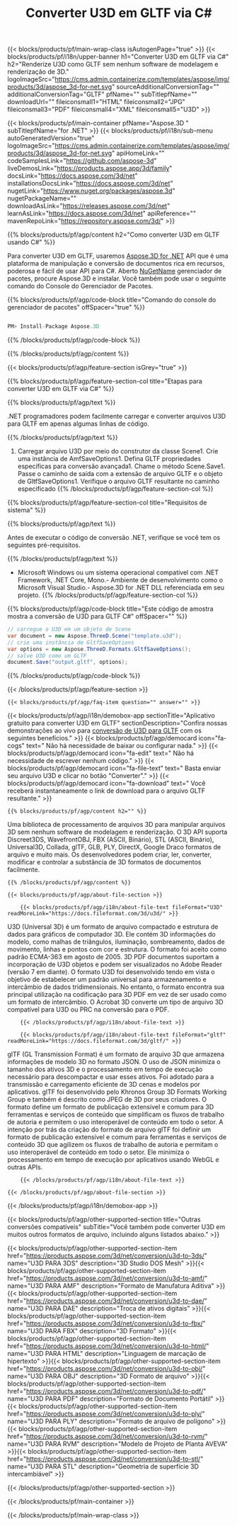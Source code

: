 ﻿---
title: Converter U3D em GLTF via C# 
url: /pt/net/conversion/u3d-to-gltf/ 
description: Código de amostra para conversão de U3D para GLTF C#. Use API código de exemplo para arquivos U3D em lote para conversão GLTF em VB.NET, Asp.NET ou qualquer aplicativo baseado em .NET.
---
{{< blocks/products/pf/main-wrap-class isAutogenPage="true" >}}
{{< blocks/products/pf/i18n/upper-banner h1="Converter U3D em GLTF via C#" h2="Renderize U3D como GLTF sem nenhum software de modelagem e renderização de 3D." logoImageSrc="https://cms.admin.containerize.com/templates/aspose/img/products/3d/aspose_3d-for-net.svg" sourceAdditionalConversionTag="" additionalConversionTag="GLTF" pfName="" subTitlepfName="" downloadUrl="" fileiconsmall1="HTML" fileiconsmall2="JPG" fileiconsmall3="PDF" fileiconsmall4="XML" fileiconsmall5="U3D" >}}

{{< blocks/products/pf/main-container pfName="Aspose.3D " subTitlepfName="for .NET" >}}
{{< blocks/products/pf/i18n/sub-menu autoGeneratedVersion="true" logoImageSrc="https://cms.admin.containerize.com/templates/aspose/img/products/3d/aspose_3d-for-net.svg" apiHomeLink="" codeSamplesLink="https://github.com/aspose-3d" liveDemosLink="https://products.aspose.app/3d/family" docsLink="https://docs.aspose.com/3d/net" installationsDocsLink="https://docs.aspose.com/3d/net" nugetLink="https://www.nuget.org/packages/aspose.3d" nugetPackageName="" downloadAsLink="https://releases.aspose.com/3d/net" learnAsLink="https://docs.aspose.com/3d/net" apiReference="" mavenRepoLink="https://repository.aspose.com/3d/" >}}

{{% blocks/products/pf/agp/content h2="Como converter U3D em GLTF usando C#" %}}

 Para converter U3D em GLTF, usaremos
 [Aspose.3D for .NET](https://products.aspose.com/3d/net) 
 API que é uma plataforma de manipulação e conversão de documentos rica em recursos, poderosa e fácil de usar API para C#. Aberto
 [NuGetName](https://www.nuget.org/packages/aspose.3d) 
 gerenciador de pacotes, procure
 Aspose.3D 
 e instalar. Você também pode usar o seguinte comando do Console do Gerenciador de Pacotes.

{{% blocks/products/pf/agp/code-block title="Comando do console do gerenciador de pacotes" offSpacer="true" %}}

```cs

PM> Install-Package Aspose.3D


```

{{% /blocks/products/pf/agp/code-block %}}

{{% /blocks/products/pf/agp/content %}}

{{< blocks/products/pf/agp/feature-section isGrey="true" >}}

{{% blocks/products/pf/agp/feature-section-col title="Etapas para converter U3D em GLTF via C#" %}}

{{% blocks/products/pf/agp/text %}}

 .NET programadores podem facilmente carregar e converter arquivos U3D para GLTF em apenas algumas linhas de código.

{{% /blocks/products/pf/agp/text %}}

1. Carregar arquivo U3D por meio do construtor da classe Scene1. Crie uma instância de AmfSaveOptions1. Defina GLTF propriedades específicas para conversão avançada1. Chame o método Scene.Save1. Passe o caminho de saída com a extensão de arquivo GLTF e o objeto de GltfSaveOptions1. Verifique o arquivo GLTF resultante no caminho especificado
{{% /blocks/products/pf/agp/feature-section-col %}}

{{% blocks/products/pf/agp/feature-section-col title="Requisitos de sistema" %}}

{{% blocks/products/pf/agp/text %}}

 Antes de executar o código de conversão .NET, verifique se você tem os seguintes pré-requisitos.

{{% /blocks/products/pf/agp/text %}}

- Microsoft Windows ou um sistema operacional compatível com .NET Framework, .NET Core, Mono.- Ambiente de desenvolvimento como o Microsoft Visual Studio.- Aspose.3D for .NET DLL referenciada em seu projeto.
{{% /blocks/products/pf/agp/feature-section-col %}}

{{% blocks/products/pf/agp/code-block title="Este código de amostra mostra a conversão de U3D para GLTF C#" offSpacer="" %}}

```cs
// carregue o U3D em um objeto de Scene 
var document = new Aspose.ThreeD.Scene("template.u3d");
// crie uma instância de GltfSaveOptions 
var options = new Aspose.ThreeD.Formats.GltfSaveOptions();
// salve U3D como um GLTF 
document.Save("output.gltf", options); 


```

{{% /blocks/products/pf/agp/code-block %}}

{{< /blocks/products/pf/agp/feature-section >}}

    {{< blocks/products/pf/agp/faq-item question="" answer="" >}}
 

<!-- aboutfile Starts -->

{{< blocks/products/pf/agp/i18n/demobox-app sectionTitle="Aplicativo gratuito para converter U3D em GLTF" sectionDescription="Confira nossas demonstrações ao vivo para [conversão de U3D para GLTF](https://products.aspose.app/3d/conversion/u3d-to-gltf) com os seguintes benefícios." >}}
        {{< blocks/products/pf/agp/democard icon="fa-cogs" text=" Não há necessidade de baixar ou configurar nada." >}}
        {{< blocks/products/pf/agp/democard icon="fa-edit" text=" Não há necessidade de escrever nenhum código." >}}
        {{< blocks/products/pf/agp/democard icon="fa-file-text" text=" Basta enviar seu arquivo U3D e clicar no botão \"Converter\"." >}}
        {{< blocks/products/pf/agp/democard icon="fa-download" text=" Você receberá instantaneamente o link de download para o arquivo GLTF resultante." >}}

    {{% blocks/products/pf/agp/content h2="" %}}

 Uma biblioteca de processamento de arquivos 3D para manipular arquivos 3D sem nenhum software de modelagem e renderização. O 3D API suporta Discreet3DS, WavefrontOBJ, FBX (ASCII, Binário), STL (ASCII, Binário), Universal3D, Collada, glTF, GLB, PLY, DirectX, Google Draco formatos de arquivo e muito mais. Os desenvolvedores podem criar, ler, converter, modificar e controlar a substância de 3D formatos de documentos facilmente.



    {{% /blocks/products/pf/agp/content %}}

    {{< blocks/products/pf/agp/about-file-section >}}

        {{< blocks/products/pf/agp/i18n/about-file-text fileFormat="U3D" readMoreLink="https://docs.fileformat.com/3d/u3d/" >}}
U3D (Universal 3D) é um formato de arquivo compactado e estrutura de dados para gráficos de computador 3D. Ele contém 3D informações do modelo, como malhas de triângulos, iluminação, sombreamento, dados de movimento, linhas e pontos com cor e estrutura. O formato foi aceito como padrão ECMA-363 em agosto de 2005. 3D PDF documentos suportam a incorporação de U3D objetos e podem ser visualizados no Adobe Reader (versão 7 em diante). O formato U3D foi desenvolvido tendo em vista o objetivo de estabelecer um padrão universal para armazenamento e intercâmbio de dados tridimensionais. No entanto, o formato encontra sua principal utilização na codificação para 3D PDF em vez de ser usado como um formato de intercâmbio. O Acrobat 3D converte um tipo de arquivo 3D compatível para U3D ou PRC na conversão para o PDF.

        {{< /blocks/products/pf/agp/i18n/about-file-text >}}

        {{< blocks/products/pf/agp/i18n/about-file-text fileFormat="gltf" readMoreLink="https://docs.fileformat.com/3d/gltf/" >}}
glTF (GL Transmission Format) é um formato de arquivo 3D que armazena informações de modelo 3D no formato JSON. O uso de JSON minimiza o tamanho dos ativos 3D e o processamento em tempo de execução necessário para descompactar e usar esses ativos. Foi adotado para a transmissão e carregamento eficiente de 3D cenas e modelos por aplicativos. glTF foi desenvolvido pelo Khronos Group 3D Formats Working Group e também é descrito como JPEG de 3D por seus criadores. O formato define um formato de publicação extensível e comum para 3D ferramentas e serviços de conteúdo que simplificam os fluxos de trabalho de autoria e permitem o uso interoperável de conteúdo em todo o setor. A intenção por trás da criação do formato de arquivo glTF foi definir um formato de publicação extensível e comum para ferramentas e serviços de conteúdo 3D que agilizem os fluxos de trabalho de autoria e permitam o uso interoperável de conteúdo em todo o setor. Ele minimiza o processamento em tempo de execução por aplicativos usando WebGL e outras APIs.

        {{< /blocks/products/pf/agp/i18n/about-file-text >}}

    {{< /blocks/products/pf/agp/about-file-section >}}

{{< /blocks/products/pf/agp/i18n/demobox-app >}}

<!-- aboutfile Ends -->

{{< blocks/products/pf/agp/other-supported-section title="Outras conversões compatíveis" subTitle="Você também pode converter U3D em muitos outros formatos de arquivo, incluindo alguns listados abaixo." >}}

{{< blocks/products/pf/agp/other-supported-section-item href="https://products.aspose.com/3d/net/conversion/u3d-to-3ds/" name="U3D PARA 3DS" description="3D Studio DOS Mesh" >}}{{< blocks/products/pf/agp/other-supported-section-item href="https://products.aspose.com/3d/net/conversion/u3d-to-amf/" name="U3D PARA AMF" description="Formato de Manufatura Aditiva" >}}{{< blocks/products/pf/agp/other-supported-section-item href="https://products.aspose.com/3d/net/conversion/u3d-to-dae/" name="U3D PARA DAE" description="Troca de ativos digitais" >}}{{< blocks/products/pf/agp/other-supported-section-item href="https://products.aspose.com/3d/net/conversion/u3d-to-fbx/" name="U3D PARA FBX" description="3D Formato" >}}{{< blocks/products/pf/agp/other-supported-section-item href="https://products.aspose.com/3d/net/conversion/u3d-to-html/" name="U3D PARA HTML" description="Linguagem de marcação de hipertexto" >}}{{< blocks/products/pf/agp/other-supported-section-item href="https://products.aspose.com/3d/net/conversion/u3d-to-obj/" name="U3D PARA OBJ" description="3D Formato de arquivo" >}}{{< blocks/products/pf/agp/other-supported-section-item href="https://products.aspose.com/3d/net/conversion/u3d-to-pdf/" name="U3D PARA PDF" description="Formato de Documento Portátil" >}}{{< blocks/products/pf/agp/other-supported-section-item href="https://products.aspose.com/3d/net/conversion/u3d-to-ply/" name="U3D PARA PLY" description="Formato de arquivo de polígono" >}}{{< blocks/products/pf/agp/other-supported-section-item href="https://products.aspose.com/3d/net/conversion/u3d-to-rvm/" name="U3D PARA RVM" description="Modelo de Projeto de Planta AVEVA" >}}{{< blocks/products/pf/agp/other-supported-section-item href="https://products.aspose.com/3d/net/conversion/u3d-to-stl/" name="U3D PARA STL" description="Geometria de superfície 3D intercambiável" >}}

{{< /blocks/products/pf/agp/other-supported-section >}}

{{< /blocks/products/pf/main-container >}}
    
{{< /blocks/products/pf/main-wrap-class >}}